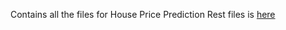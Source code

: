 Contains all the files for House Price Prediction
Rest files is [here](https://github.com/LakshyaSharma207/House-Price-Prediction)
